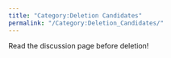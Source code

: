 ```yaml
---
title: "Category:Deletion Candidates"
permalink: "/Category:Deletion_Candidates/"
---
```


Read the discussion page before deletion!